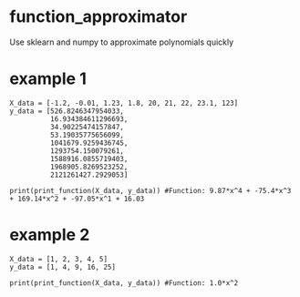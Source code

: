 # function_approximator
Use sklearn and numpy to approximate polynomials quickly

# example 1
````
X_data = [-1.2, -0.01, 1.23, 1.8, 20, 21, 22, 23.1, 123]
y_data = [526.8246347954033,
          16.934384611296693,
          34.90225474157847,
          53.19035775656099,
          1041679.9259436745,
          1293754.150079261,
          1588916.0855719403,
          1968905.8269523252,
          2121261427.2929053]
          
print(print_function(X_data, y_data)) #Function: 9.87*x^4 + -75.4*x^3 + 169.14*x^2 + -97.05*x^1 + 16.03
````
# example 2
````
X_data = [1, 2, 3, 4, 5]
y_data = [1, 4, 9, 16, 25]

print(print_function(X_data, y_data)) #Function: 1.0*x^2
````
